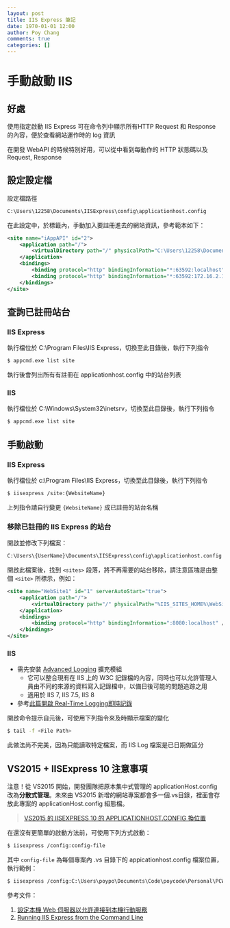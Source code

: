 ```yaml
---
layout: post
title: IIS Express 筆記
date: 1970-01-01 12:00
author: Poy Chang
comments: true
categories: []
---
```

# 手動啟動 IIS

## 好處

使用指定啟動 IIS Express 可在命令列中顯示所有HTTP Request 和 Response 的內容，便於查看網站運作時的 log 資訊

在開發 WebAPI 的時候特別好用，可以從中看到每動作的 HTTP 狀態碼以及 Request, Response

## 設定設定檔

設定檔路徑

```bash
C:\Users\12258\Documents\IISExpress\config\applicationhost.config
```

在此設定中，於<sites>標籤內，手動加入要註冊進去的網站資訊，參考範本如下：

```xml
<site name="iAppAPI" id="2">
	<application path="/">
		<virtualDirectory path="/" physicalPath="C:\Users\12258\Documents\Code\Gitlab\iAppAPI\iAppAPI" />
	</application>
	<bindings>
		<binding protocol="http" bindingInformation="*:63592:localhost" />
		<binding protocol="http" bindingInformation="*:63592:172.16.2.138" />
	</bindings>
</site>
```

## 查詢已註冊站台

### IIS Express

執行檔位於 C:\Program Files\IIS Express，切換至此目錄後，執行下列指令

```bash
$ appcmd.exe list site
```

執行後會列出所有有註冊在 applicationhost.config 中的站台列表

### IIS

執行檔位於 C:\Windows\System32\inetsrv，切換至此目錄後，執行下列指令

```bash
$ appcmd.exe list site
```

## 手動啟動

### IIS Express
執行檔位於 c:\Program Files\IIS Express，切換至此目錄後，執行下列指令

```bash
$ iisexpress /site:{WebsiteName}
```

上列指令請自行變更 `{WebsiteName}` 成已註冊的站台名稱

### 移除已註冊的 IIS Express 的站台

開啟並修改下列檔案：

```bash
C:\Users\{UserName}\Documents\IISExpress\config\applicationhost.config
```

開啟此檔案後，找到 `<sites>` 段落，將不再需要的站台移除，請注意區塊是由整個 `<site>` 所標示，例如：

```xml
<site name="WebSite1" id="1" serverAutoStart="true">
	<application path="/">
		<virtualDirectory path="/" physicalPath="%IIS_SITES_HOME%\WebSite1" />
	</application>
	<bindings>
		<binding protocol="http" bindingInformation=":8080:localhost" />
	</bindings>
</site>
```

### IIS

*	需先安裝 [Advanced Logging](http://www.iis.net/downloads/microsoft/advanced-logging) 擴充模組
	*	它可以整合現有在 IIS 上的 W3C 記錄檔的內容，同時也可以允許管理人員由不同的來源的資料寫入記錄檔中，以備日後可能的問題追踪之用
	*	適用於 IIS 7, IIS 7.5, IIS 8
*	參考[此篇開啟 Real-Time Logging即時記錄](http://www.iis.net/learn/extensions/advanced-logging-module/advanced-logging-for-iis-real-time-logging#module)

開啟命令提示自元後，可使用下列指令來及時顯示檔案的變化

```bash
$ tail -f <File Path>
```

此做法尚不完美，因為只能讀取特定檔案，而 IIS Log 檔案是已日期做區分

## VS2015 + IISExpress 10 注意事項

注意！從 VS2015 開始，開發團隊把原本集中式管理的 applicationHost.config 改為**分散式管理**。未來由 VS2015 新增的網站專案都會多一個.vs目錄，裡面會存放此專案的 applicationHost.config 組態檔。
>[VS2015 的 IISEXPRESS 10 的 APPLICATIONHOST.CONFIG 換位置](http://blog.kkbruce.net/2015/07/where-vs2015-iisexpress-10-applicationhostconfig.html#.Vsm6HZx96M8)

在還沒有更簡單的啟動方法前，可使用下列方式啟動：

```bash
$ iisexpress /config:config-file
```

其中 `config-file` 為每個專案內 .vs 目錄下的 appicationhost.config 檔案位置，執行範例：

```bash
$ iisexpress /config:C:\Users\poypo\Documents\Code\poycode\Personal\PCWebAPI\.vs\config\applicationhost.config /siteid:2
```

參考文件：

1.  [設定本機 Web 伺服器以允許連接到本機行動服務](https://azure.microsoft.com/zh-tw/documentation/articles/mobile-services-dotnet-backend-how-to-configure-iis-express/)
2.  [Running IIS Express from the Command Line](http://www.iis.net/learn/extensions/using-iis-express/running-iis-express-from-the-command-line)
